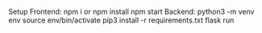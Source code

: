 Setup
Frontend:
        npm i or npm install
        npm start
Backend:
       python3 -m venv env
       source env/bin/activate
       pip3 install -r requirements.txt
       flask run
